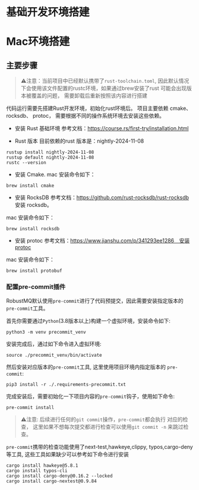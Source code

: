 # 基础开发环境搭建
# Mac环境搭建
## 主要步骤
> ⚠️注意：当前项目中已经默认携带了`rust-toolchain.toml`,
> 因此默认情况下会使用该文件配置的rustc环境，如果通过brew安装了rust
> 可能会出现版本被覆盖的问题， 需要卸载后重新按照该内容进行搭建

代码运行需要先搭建Rust开发环境，初始化rust环境后。 项目主要依赖 cmake、rocksdb、
protoc， 需要根据不同的操作系统环境去安装这些依赖。

- 安装 Rust 基础环境
参考文档：https://course.rs/first-try/installation.html

- Rust 版本
目前依赖的rust 版本是：nightly-2024-11-08
```shell
rustup install nightly-2024-11-08
rustup default nightly-2024-11-08
rustc --version
```
- 安装 Cmake.
mac 安装命令如下：
```shell
brew install cmake
```

- 安装 RocksDB
参考文档：https://github.com/rust-rocksdb/rust-rocksdb 安装 rocksdb。

mac 安装命令如下：
```shell
brew install rocksdb
```

- 安装 protoc
参考文档：https://www.jianshu.com/p/341293ee1286　安装protoc

mac 安装命令如下：
```shell
brew install protobuf
```

### 配置pre-commit插件

RobustMQ默认使用`pre-commit`进行了代码预提交，因此需要安装指定版本的
`pre-commit`工具。

首先你需要通过`Python`(3.8版本以上)构建一个虚拟环境，安装命令如下:
```shell
python3 -m venv precommit_venv
```

安装完成后，通过如下命令进入虚拟环境:
```shell
source ./precommit_venv/bin/activate
```

然后安装对应版本的`pre-commit`工具, 这里使用项目环境内指定版本的
`pre-commit`:
```shell
pip3 install -r ./.requirements-precommit.txt
```

完成安装后，需要初始化一下项目内容的`pre-commit`钩子，使用如下命令:
```shell
pre-commit install
```

> ⚠️注意: 后续进行任何的`git commit`操作，`pre-commit`都会执行
> 对应的检查， 这里如果不想每次提交都进行检查可以使用`git commit -n`
> 来跳过检查。

`pre-commit`携带的检查功能使用了next-test,hawkeye,clippy,
typos,cargo-deny等工具, 这些工具如果缺少可以参考如下命令进行安装
```shell
cargo install hawkeye@5.8.1
cargo install typos-cli
cargo install cargo-deny@0.16.2 --locked
cargo install cargo-nextest@0.9.84
```

